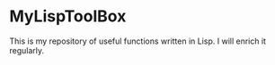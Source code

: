 MyLispToolBox
=============

This is my repository of useful functions written in Lisp. I will enrich it regularly.
